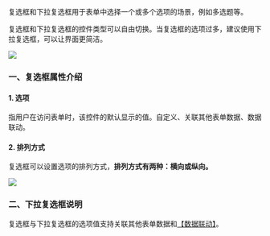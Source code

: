 复选框和下拉复选框用于表单中选择一个或多个选项的场景，例如多选题等。

复选框和下拉复选框的控件类型可以自由切换。当复选框的选项过多，建议使用下拉复选框，可以让界面更简洁。

![](../img/6-1-18i1.png)

### 一、复选框属性介绍
#### 1. 选项
指用户在访问表单时，该控件的默认显示的值。自定义、关联其他表单数据、数据联动。

#### 2. 排列方式
复选框可以设置选项的排列方式，**排列方式有两种：横向或纵向。**

![](../img/6-1-18i2.gif)

### 二、下拉复选框说明
复选框与下拉复选框的选项值支持关联其他表单数据和[【数据联动】](6-4-3数据联动.md ':target=_blank')。